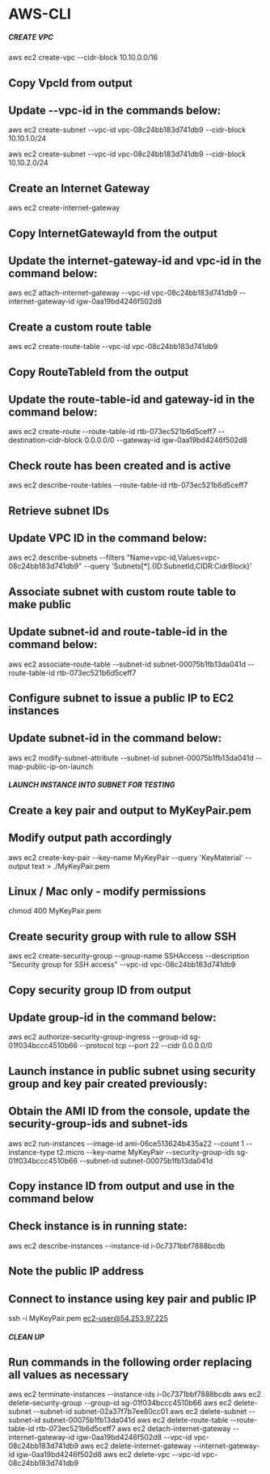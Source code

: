 # AWS-CLI
##### CREATE VPC #####

aws ec2 create-vpc --cidr-block 10.10.0.0/16

## Copy VpcId from output
## Update --vpc-id in the commands below:

aws ec2 create-subnet --vpc-id vpc-08c24bb183d741db9 --cidr-block 10.10.1.0/24

aws ec2 create-subnet --vpc-id vpc-08c24bb183d741db9 --cidr-block 10.10.2.0/24

## Create an Internet Gateway

aws ec2 create-internet-gateway

## Copy InternetGatewayId from the output
## Update the internet-gateway-id and vpc-id in the command below:

aws ec2 attach-internet-gateway --vpc-id vpc-08c24bb183d741db9 --internet-gateway-id igw-0aa19bd4246f502d8

## Create a custom route table

aws ec2 create-route-table --vpc-id vpc-08c24bb183d741db9

## Copy RouteTableId from the output
## Update the route-table-id and gateway-id in the command below:

aws ec2 create-route --route-table-id rtb-073ec521b6d5ceff7 --destination-cidr-block 0.0.0.0/0 --gateway-id igw-0aa19bd4246f502d8

## Check route has been created and is active

aws ec2 describe-route-tables --route-table-id rtb-073ec521b6d5ceff7

## Retrieve subnet IDs
## Update VPC ID in the command below:

aws ec2 describe-subnets --filters "Name=vpc-id,Values=vpc-08c24bb183d741db9" --query 'Subnets[*].{ID:SubnetId,CIDR:CidrBlock}'

## Associate subnet with custom route table to make public
## Update subnet-id and route-table-id in the command below:

aws ec2 associate-route-table  --subnet-id subnet-00075b1fb13da041d --route-table-id rtb-073ec521b6d5ceff7

## Configure subnet to issue a public IP to EC2 instances
## Update subnet-id in the command below:

aws ec2 modify-subnet-attribute --subnet-id subnet-00075b1fb13da041d --map-public-ip-on-launch


##### LAUNCH INSTANCE INTO SUBNET FOR TESTING #####

## Create a key pair and output to MyKeyPair.pem
## Modify output path accordingly

aws ec2 create-key-pair --key-name MyKeyPair --query 'KeyMaterial' --output text > ./MyKeyPair.pem

## Linux / Mac only - modify permissions

chmod 400 MyKeyPair.pem

## Create security group with rule to allow SSH

aws ec2 create-security-group --group-name SSHAccess --description "Security group for SSH access" --vpc-id vpc-08c24bb183d741db9

## Copy security group ID from output
## Update group-id in the command below:

aws ec2 authorize-security-group-ingress --group-id sg-01f034bccc4510b66 --protocol tcp --port 22 --cidr 0.0.0.0/0

## Launch instance in public subnet using security group and key pair created previously:
## Obtain the AMI ID from the console, update the security-group-ids and subnet-ids

aws ec2 run-instances --image-id ami-06ce513624b435a22 --count 1 --instance-type t2.micro --key-name MyKeyPair --security-group-ids sg-01f034bccc4510b66 --subnet-id subnet-00075b1fb13da041d

## Copy instance ID from output and use in the command below
## Check instance is in running state:

aws ec2 describe-instances --instance-id i-0c7371bbf7888bcdb

## Note the public IP address
## Connect to instance using key pair and public IP

ssh -i MyKeyPair.pem ec2-user@54.253.97.225



##### CLEAN UP #####

## Run commands in the following order replacing all values as necessary

aws ec2 terminate-instances --instance-ids i-0c7371bbf7888bcdb
aws ec2 delete-security-group --group-id sg-01f034bccc4510b66
aws ec2 delete-subnet --subnet-id subnet-02a37f7b7ee80cc01
aws ec2 delete-subnet --subnet-id subnet-00075b1fb13da041d
aws ec2 delete-route-table --route-table-id rtb-073ec521b6d5ceff7
aws ec2 detach-internet-gateway --internet-gateway-id igw-0aa19bd4246f502d8 --vpc-id vpc-08c24bb183d741db9
aws ec2 delete-internet-gateway --internet-gateway-id igw-0aa19bd4246f502d8
aws ec2 delete-vpc --vpc-id vpc-08c24bb183d741db9
